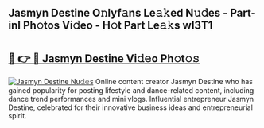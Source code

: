 ## Jasmyn Destine O𝚗lyf𝚊ns Le𝚊𝚔ed N𝚞𝚍es - Part-inI Ph𝚘tos Vi𝚍eo - H𝚘t Part Le𝚊𝚔s wI3T1

# <h2><a href="http://hf00cdb.feru.top/?c=Jasmyn+Destine">🔗 👉 🔴 Jasmyn Destine Vi𝚍𝚎o Ph𝚘t𝚘𝚜</a></h2>

[![Jasmyn Destine Nu𝚍𝚎s](https://i.imgur.com/0TWrTi3.gif)](http://hf00cdb.feru.top/?c=Jasmyn+Destine)
Online content creator Jasmyn Destine who has gained popularity for posting lifestyle and dance-related content, including dance trend performances and mini vlogs. Influential entrepreneur Jasmyn Destine, celebrated for their innovative business ideas and entrepreneurial spirit. 
